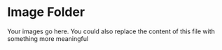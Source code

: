 # Image Folder 

Your images go here. You could also replace the content of this file with something more meaningful